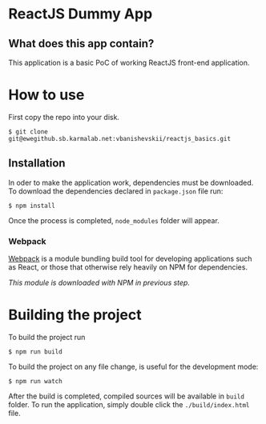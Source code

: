 # ReactJS Dummy App

## What does this app contain?

This application is a basic PoC of working ReactJS front-end application.

# How to use
First copy the repo into your disk.

```
$ git clone git@ewegithub.sb.karmalab.net:vbanishevskii/reactjs_basics.git
```

## Installation
In oder to make the application work, dependencies must be downloaded.
To download the dependencies declared in `package.json` file run:
```
$ npm install
```
Once the process is completed, `node_modules` folder will appear.

### Webpack
[Webpack](https://webpack.github.io/) is a module bundling build tool for developing applications such as React, or those that otherwise rely heavily on NPM for dependencies.

*This module is downloaded with NPM in previous step.*

# Building the project
To build the project run
```
$ npm run build
```
To build the project on any file change, is useful for the development mode:
```
$ npm run watch
```

After the build is completed, compiled sources will be available in `build` folder. To run the application, simply double click the `./build/index.html` file.
